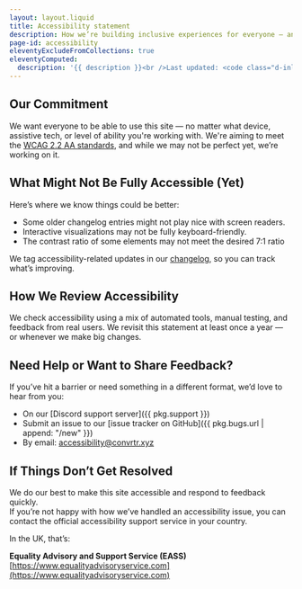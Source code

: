 ```yaml
---
layout: layout.liquid
title: Accessibility statement
description: How we’re building inclusive experiences for everyone — and how you can reach us if something’s not working.
page-id: accessibility
eleventyExcludeFromCollections: true
eleventyComputed:
  description: '{{ description }}<br />Last updated: <code class="d-inline-flex px-2 bg-success bg-opacity-10 border border-success border-opacity-10 rounded-2">{{ lastmod | date: "%B %d, %Y" }}</code>'
---
```

<section class="section changelog accessibility">
    <article class="py-4 px-2 px-sm-4">

## Our Commitment

We want everyone to be able to use this site — no matter what device, assistive tech, or level of ability you're working with. We're aiming to meet the [WCAG 2.2 AA standards](https://www.w3.org/TR/WCAG22/), and while we may not be perfect yet, we’re working on it.

## What Might Not Be Fully Accessible (Yet)

Here’s where we know things could be better:

- Some older changelog entries might not play nice with screen readers.
- Interactive visualizations may not be fully keyboard-friendly.
- The contrast ratio of some elements may not meet the desired 7:1 ratio

We tag accessibility-related updates in our [changelog](/changelog/tag/a11y), so you can track what’s improving.

## How We Review Accessibility

We check accessibility using a mix of automated tools, manual testing, and feedback from real users. We revisit this statement at least once a year — or whenever we make big changes.

## Need Help or Want to Share Feedback?

If you’ve hit a barrier or need something in a different format, we’d love to hear from you:

- On our [Discord support server]({{ pkg.support }})
- Submit an issue to our [issue tracker on GitHub]({{ pkg.bugs.url | append: "/new" }})
- By email: [accessibility@convrtr.xyz](mailto:accessibility@convrtr.xyz "Send me an email")

## If Things Don’t Get Resolved

We do our best to make this site accessible and respond to feedback quickly.  
If you’re not happy with how we’ve handled an accessibility issue, you can contact the official accessibility support service in your country.

In the UK, that’s:

**Equality Advisory and Support Service (EASS)**  
[https://www.equalityadvisoryservice.com](https://www.equalityadvisoryservice.com)

  </article>
</section>
